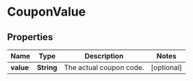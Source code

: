 
# CouponValue

## Properties
Name | Type | Description | Notes
------------ | ------------- | ------------- | -------------
**value** | **String** | The actual coupon code. |  [optional]



